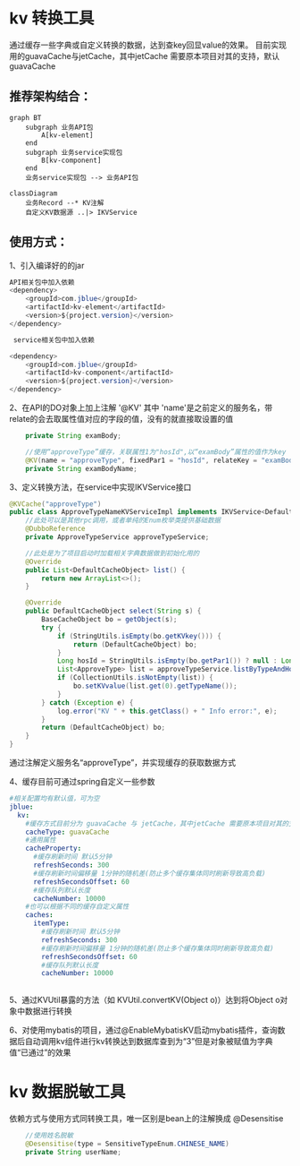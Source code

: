 
# kv 转换工具
通过缓存一些字典或自定义转换的数据，达到查key回显value的效果。
目前实现用的guavaCache与jetCache，其中jetCache 需要原本项目对其的支持，默认guavaCache
## 推荐架构结合：
```mermaid
graph BT
    subgraph 业务API包
        A[kv-element]
    end
    subgraph 业务service实现包
        B[kv-component]
    end
    业务service实现包 --> 业务API包
```
```mermaid
classDiagram
    业务Record --* KV注解
    自定义KV数据源 ..|> IKVService
```


## 使用方式：
1、引入编译好的的jar
```java
API相关包中加入依赖
<dependency>
    <groupId>com.jblue</groupId>
    <artifactId>kv-element</artifactId>
    <version>${project.version}</version>
</dependency>

 service相关包中加入依赖

<dependency>
    <groupId>com.jblue</groupId>
    <artifactId>kv-component</artifactId>
    <version>${project.version}</version>
</dependency>

```

2、在API的DO对象上加上注解 '@KV'
其中 'name'是之前定义的服务名，带relate的会去取属性值对应的字段的值，没有的就直接取设置的值
```java
    private String examBody;

    //使用“approveType”缓存，关联属性1为"hosId",以“examBody”属性的值作为key
    @KV(name = "approveType", fixedPar1 = "hosId", relateKey = "examBody")
    private String examBodyName;
```

3、定义转换方法，在service中实现IKVService接口
```java
@KVCache("approveType")
public class ApproveTypeNameKVServiceImpl implements IKVService<DefaultCacheObject> {
    //此处可以是其他rpc调用，或者单纯的Enum枚举类提供基础数据
    @DubboReference
    private ApproveTypeService approveTypeService;

    //此处是为了项目启动时加载相关字典数据做到初始化用的
    @Override
    public List<DefaultCacheObject> list() {
        return new ArrayList<>();
    }

    @Override
    public DefaultCacheObject select(String s) {
        BaseCacheObject bo = getObject(s);
        try {
            if (StringUtils.isEmpty(bo.getKVkey())) {
                return (DefaultCacheObject) bo;
            }
            Long hosId = StringUtils.isEmpty(bo.getPar1()) ? null : Long.valueOf(bo.getPar1());
            List<ApproveType> list = approveTypeService.listByTypeAndHosId(bo.getKVkey(), hosId);
            if (CollectionUtils.isNotEmpty(list)) {
                bo.setKVvalue(list.get(0).getTypeName());
            }
        } catch (Exception e) {
            log.error("KV " + this.getClass() + " Info error:", e);
        }
        return (DefaultCacheObject) bo;
    }
}
```
通过注解定义服务名“approveType”，并实现缓存的获取数据方式

4、缓存目前可通过spring自定义一些参数
```yaml
#相关配置均有默认值，可为空
jblue:
  kv:
    #缓存方式目前分为 guavaCache 与 jetCache，其中jetCache 需要原本项目对其的支持，目前默认guavaCache
    cacheType: guavaCache
    #通用属性
    cacheProperty:
      #缓存刷新时间 默认5分钟
      refreshSeconds: 300
      #缓存刷新时间偏移量 1分钟的随机差(防止多个缓存集体同时刷新导致高负载)
      refreshSecondsOffset: 60
      #缓存队列默认长度
      cacheNumber: 10000
    #也可以根据不同的缓存自定义属性
    caches:
      itemType:
        #缓存刷新时间 默认5分钟
        refreshSeconds: 300
        #缓存刷新时间偏移量 1分钟的随机差(防止多个缓存集体同时刷新导致高负载)
        refreshSecondsOffset: 60
        #缓存队列默认长度
        cacheNumber: 10000
      

```

5、通过KVUtil暴露的方法（如 KVUtil.convertKV(Object o)）达到将Object o对象中数据进行转换

6、对使用mybatis的项目，通过@EnableMybatisKV启动mybatis插件，查询数据后自动调用kv组件进行kv转换达到数据库查到为“3”但是对象被赋值为字典值“已通过”的效果


# kv 数据脱敏工具
依赖方式与使用方式同转换工具，唯一区别是bean上的注解换成 @Desensitise
```java
    //使用姓名脱敏
    @Desensitise(type = SensitiveTypeEnum.CHINESE_NAME)
    private String userName;
```